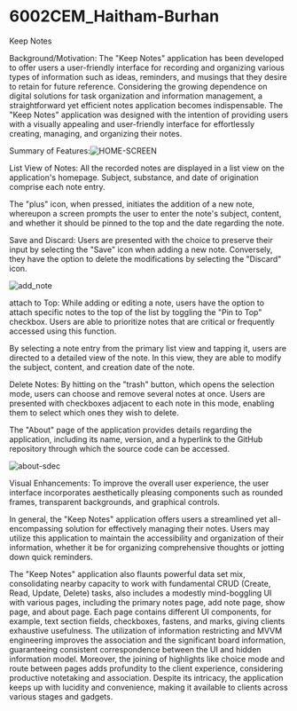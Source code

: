 # 6002CEM_Haitham-Burhan

 Keep Notes

Background/Motivation:
The "Keep Notes" application has been developed to offer users a user-friendly interface for recording and organizing various types of information such as ideas, reminders, and musings that they desire to retain for future reference. Considering the growing dependence on digital solutions for task organization and information management, a straightforward yet efficient notes application becomes indispensable. The "Keep Notes" application was designed with the intention of providing users with a visually appealing and user-friendly interface for effortlessly creating, managing, and organizing their notes.


Summary of Features:![HOME-SCREEN](https://github.com/Haitham-Burhan/6002CEM_Haitham-Burhan/assets/165500580/5dc794dd-aad9-4472-bc15-4835413a15b9)


List View of Notes: All the recorded notes are displayed in a list view on the application's homepage. Subject, substance, and date of origination comprise each note entry.

The "plus" icon, when pressed, initiates the addition of a new note, whereupon a screen prompts the user to enter the note's subject, content, and whether it should be pinned to the top and the date regarding the note.

Save and Discard: Users are presented with the choice to preserve their input by selecting the "Save" icon when adding a new note. Conversely, they have the option to delete the modifications by selecting the "Discard" icon.

![add_note](https://github.com/Haitham-Burhan/6002CEM_Haitham-Burhan/assets/165500580/c4b0bfbc-cc47-4fb5-a2eb-e27360503a69)



attach to Top: While adding or editing a note, users have the option to attach specific notes to the top of the list by toggling the "Pin to Top" checkbox. Users are able to prioritize notes that are critical or frequently accessed using this function.

By selecting a note entry from the primary list view and tapping it, users are directed to a detailed view of the note. In this view, they are able to modify the subject, content, and creation date of the note.

Delete Notes: By hitting on the "trash" button, which opens the selection mode, users can choose and remove several notes at once. Users are presented with checkboxes adjacent to each note in this mode, enabling them to select which ones they wish to delete.

The "About" page of the application provides details regarding the application, including its name, version, and a hyperlink to the GitHub repository through which the source code can be accessed.

![about-sdec](https://github.com/Haitham-Burhan/6002CEM_Haitham-Burhan/assets/165500580/bf18ac7e-1b8b-4668-9663-46bd8f2d1a6c)



Visual Enhancements: To improve the overall user experience, the user interface incorporates aesthetically pleasing components such as rounded frames, transparent backgrounds, and graphical controls.

In general, the "Keep Notes" application offers users a streamlined yet all-encompassing solution for effectively managing their notes. Users may utilize this application to maintain the accessibility and organization of their information, whether it be for organizing comprehensive thoughts or jotting down quick reminders.

The "Keep Notes" application also flaunts powerful data set mix, consolidating nearby capacity to work with fundamental CRUD (Create, Read, Update, Delete) tasks, also includes a modestly mind-boggling UI with various pages, including the primary notes page, add note page, show page, and about page. Each page contains different UI components, for example, text section fields, checkboxes, fastens, and marks, giving clients exhaustive usefulness. The utilization of information restricting and MVVM engineering improves the association and the significant board information, guaranteeing consistent correspondence between the UI and hidden information model. Moreover, the joining of highlights like choice mode and route between pages adds profundity to the client experience, considering productive notetaking and association. Despite its intricacy, the application keeps up with lucidity and convenience, making it available to clients across various stages and gadgets.
